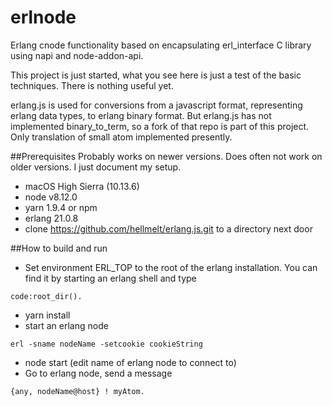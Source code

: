 # erlnode
Erlang cnode functionality based on encapsulating erl_interface C library using napi and node-addon-api.

This project is just started, what you see here is just a test of the basic techniques. There is nothing useful yet.

erlang.js is used for conversions from a javascript format, representing erlang data types, to erlang binary format.
But erlang.js has not implemented binary_to_term, so a fork of that repo is part of this project. Only translation
of small atom implemented presently.

##Prerequisites
Probably works on newer versions. Does often not work on older versions. I just document my setup.

* macOS High Sierra (10.13.6) 
* node v8.12.0
* yarn 1.9.4 or npm
* erlang 21.0.8
* clone https://github.com/hellmelt/erlang.js.git to a directory next door

##How to build and run
* Set environment ERL_TOP to the root of the erlang installation. You can find it by starting an erlang shell and type
```
code:root_dir().
```
* yarn install
* start an erlang node
```
erl -sname nodeName -setcookie cookieString
```
* node start (edit name of erlang node to connect to)
* Go to erlang node, send a message
```
{any, nodeName@host} ! myAtom.
```
